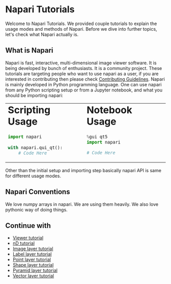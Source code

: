 # Napari Tutorials

Welcome to Napari Tutorials. We provided couple tutorials to 
explain the usage modes and methods of Napari. Before we dive 
into further topics, let's check what Napari actually is.

## What is Napari

Napari is fast, interactive, multi-dimensional image viewer 
software. It is being developed by bunch of enthusiasts. It is a 
community project. These tutorials are targeting people who want to use 
napari as a user, if you are interested in contributing then 
please check [Contributing Guidelines](../CONTRIBUTING.md). Napari 
is mainly developed in Python programming language. One can 
use napari from any Python scripting setup or from a Jupyter notebook, 
and what you should be importing napari:


<table border="0">
 <tr>
    <td><b style="font-size:30px">Scripting Usage</b></td>
    <td><b style="font-size:30px">Notebook Usage</b></td>
 </tr>
 <tr>
   <td>
      
```python
import napari
        
with napari.qui_qt():
    # Code Here
``` 
   </td>
   <td>
   
```python
%gui qt5
import napari       

# Code Here
```
   </td>
 </tr>
</table>

Other than the initial setup and importing step basically napari API is 
same for different usage modes.  

## Napari Conventions

We love numpy arrays in napari. We are using them heavily. We also love pythonic
way of doing things.  

## Continue with

- [Viewer tutorial](viewer.md)
- [nD tutorial](arbitrary_dimensional.md)
- [Image layer tutorial](images.md)
- [Label layer tutorial](labels.md)
- [Point layer tutorial](points.md)
- [Shape layer tutorial](shapes.md)
- [Pyramid layer tutorial](pyramid.md)
- [Vector layer tutorial](vectors.md)

